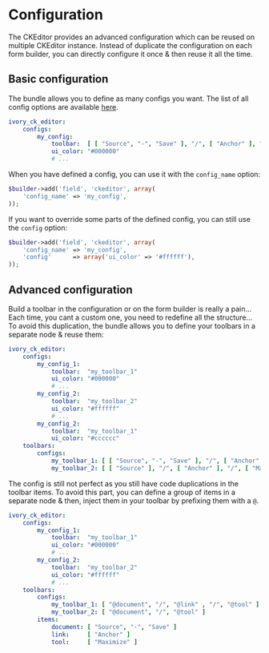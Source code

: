 # Configuration

The CKEditor provides an advanced configuration which can be reused on multiple CKEditor instance. Instead of duplicate
the configuration on each form builder, you can directly configure it once & then reuse it all the time.

## Basic configuration

The bundle allows you to define as many configs you want. The list of all config options are available
[here](http://docs.cksource.com/ckeditor_api/symbols/CKEDITOR.config.html).

``` yaml
ivory_ck_editor:
    configs:
        my_config:
            toolbar:  [ [ "Source", "-", "Save" ], "/", [ "Anchor" ], "/", [ "Maximize" ] ]
            ui_color: "#000000"
            # ...
```

When you have defined a config, you can use it with the `config_name` option:

``` php
$builder->add('field', 'ckeditor', array(
    'config_name' => 'my_config',
));
```

If you want to override some parts of the defined config, you can still use the `config` option:

``` php
$builder->add('field', 'ckeditor', array(
    'config_name' => 'my_config',
    'config'      => array('ui_color' => '#ffffff'),
));
```

## Advanced configuration

Build a toolbar in the configuration or on the form builder is really a pain... Each time, you cant a custom one, you
need to redefine all the structure... To avoid this duplication, the bundle allows you to define your toolbars in a
separate node & reuse them:

``` yaml
ivory_ck_editor:
    configs:
        my_config_1:
            toolbar:  "my_toolbar_1"
            ui_color: "#000000"
            # ...
        my_config_2:
            toolbar:  "my_toolbar_2"
            ui_color: "#ffffff"
            # ...
        my_config_2:
            toolbar:  "my_toolbar_1"
            ui_color: "#cccccc"
    toolbars:
        configs:
            my_toolbar_1: [ [ "Source", "-", "Save" ], "/", [ "Anchor" ], "/", [ "Maximize" ] ]
            my_toolbar_2: [ [ "Source" ], "/", [ "Anchor" ], "/", [ "Maximize" ] ]
```

The config is still not perfect as you still have code duplications in the toolbar items. To avoid this part, you can
define a group of items in a separate node & then, inject them in your toolbar by prefixing them with a `@`.

``` yaml
ivory_ck_editor:
    configs:
        my_config_1:
            toolbar:  "my_toolbar_1"
            ui_color: "#000000"
            # ...
        my_config_2:
            toolbar:  "my_toolbar_2"
            ui_color: "#ffffff"
            # ...
    toolbars:
        configs:
            my_toolbar_1: [ "@document", "/", "@link" , "/", "@tool" ]
            my_toolbar_2: [ "@document", "/", "@tool" ]
        items:
            document: [ "Source", "-", "Save" ]
            link:     [ "Anchor" ]
            tool:     [ "Maximize" ]
```
